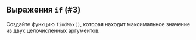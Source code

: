 ## Выражения `if` (#3)

Создайте функцию `findMax()`, которая находит максимальное значение из двух целочисленных аргументов.